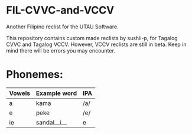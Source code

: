# FIL-CVVC-and-VCCV
Another Filipino reclist for the UTAU Software.

This repository contains custom made reclists by sushii-p, for Tagalog CVVC and Tagalog VCCV. However, VCCV reclists are still in beta. Keep in mind there will be errors you may encounter.

# Phonemes:

 | Vowels | Example word | IPA |
 |--------|--------------|-----|
 |  a     | kama         | /a/ |
 |e|peke|/e/|
 |ie|sandal__i__|e|
